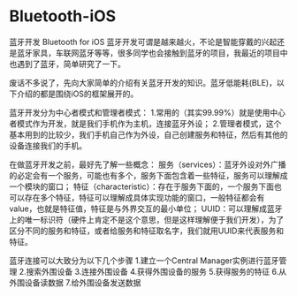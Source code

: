 # Bluetooth-iOS
蓝牙开发  Bluetooth for iOS
蓝牙开发可谓是越来越火，不论是智能穿戴的兴起还是蓝牙家具，车联网蓝牙等等，很多同学也会接触到蓝牙的项目，我最近的项目中也遇到了蓝牙，简单研究了一下。

废话不多说了，先向大家简单的介绍有关蓝牙开发的知识。蓝牙低能耗(BLE)，以下介绍的都是围绕iOS的框架展开的。

蓝牙开发分为中心者模式和管理者模式： 1.常用的（其实99.99%）就是使用中心者模式作为开发，就是我们手机作为主机，连接蓝牙外设； 2.管理者模式，这个基本用到的比较少，我们手机自己作为外设，自己创建服务和特征，然后有其他的设备连接我们的手机。

在做蓝牙开发之前，最好先了解一些概念： 服务（services）：蓝牙外设对外广播的必定会有一个服务，可能也有多个，服务下面包含着一些特征，服务可以理解成一个模块的窗口； 特征（characteristic）：存在于服务下面的，一个服务下面也可以存在多个特征，特征可以理解成具体实现功能的窗口，一般特征都会有value，也就是特征值，特征是与外界交互的最小单位； UUID：可以理解成蓝牙上的唯一标识符（硬件上肯定不是这个意思，但是这样理解便于我们开发），为了区分不同的服务和特征，或者给服务和特征取名字，我们就用UUID来代表服务和特征。

蓝牙连接可以大致分为以下几个步骤 1.建立一个Central Manager实例进行蓝牙管理 2.搜索外围设备 3.连接外围设备 4.获得外围设备的服务 5.获得服务的特征 6.从外围设备读数据 7.给外围设备发送数据
